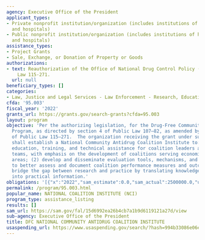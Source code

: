```yaml
---
agency: Executive Office of the President
applicant_types:
- Private nonprofit institution/organization (includes institutions of higher education
  and hospitals)
- Public nonprofit institution/organization (includes institutions of higher education
  and hospitals)
assistance_types:
- Project Grants
- Sale, Exchange, or Donation of Property or Goods
authorizations:
- text: Reauthorization of the Office of National Drug Control Policy (ONDCP), Public
    Law 115-271.
  url: null
beneficiary_types: []
categories:
- Law, Justice and Legal Services - Law Enforcement - Research, Education, Training
cfda: '95.003'
fiscal_year: '2022'
grants_url: https://grants.gov/search-grants?cfda=95.003
layout: program
objective: 'Per the authorizing legislation, for the Drug-Free Communities (DFC) Support
  Program, as directed by section 4 of Public Law 107–82, as amended by section 8204
  of Public Law 115–271.  The organization receiving the grant under subsection (a)
  shall establish a National Community Antidrug Coalition Institute to:  (1) provide
  education, training, and technical assistance for coalition leaders and community
  teams, with emphasis on the development of coalitions serving economically disadvantaged
  areas; (2) develop and disseminate evaluation tools, mechanisms, and     measures
  to better assess and document coalition performance measures and outcomes; and (3)
  bridge the gap between research and practice by translating knowledge from research
  into practical information.'
obligations: '[{"x":"2022","sam_estimate":0.0,"sam_actual":2500000.0,"usa_spending_actual":2500000.0},{"x":"2023","sam_estimate":2500000.0,"sam_actual":0.0,"usa_spending_actual":2500000.0},{"x":"2024","sam_estimate":2500000.0,"sam_actual":0.0,"usa_spending_actual":0.0}]'
permalink: /program/95.003.html
popular_name: NATIONAL COALITION INSTITUTE (NCI)
program_type: assistance_listing
results: []
sam_url: https://sam.gov/fal/15d6992ea26b4cb7a1b9d6119121a27d/view
sub-agency: Executive Office of the President
title: DFC NATIONAL COMMUNITY ANTIDRUG COALITION INSTITUTE
usaspending_url: https://www.usaspending.gov/search/?hash=994b33086e06eb1d4df96042c0ad343c
---
```

